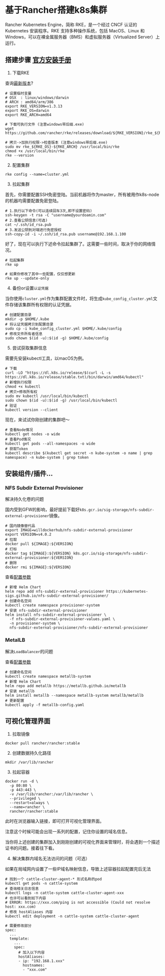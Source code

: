 # 基于Rancher搭建k8s集群

Rancher Kubernetes Engine，简称 RKE，是一个经过 CNCF 认证的 Kubernetes 安装程序。RKE 支持多种操作系统，包括 MacOS、Linux 和 Windows，可以在裸金属服务器（BMS）和虚拟服务器（Virtualized Server）上运行。


## 搭建步骤 [官方安装手册](https://docs.rancher.cn/docs/rke/installation/_index)

1. 下载RKE

查询[最新版本](https://github.com/rancher/rke/releases)?

```shell
# 设置临时变量
# OSX  : linux/windows/darwin
# ARCH : amd64/arm/386
export RKE_VERSION=v1.3.13
export RKE_OS=darwin
export RKE_ARCH=amd64

# 下载可执行文件 (注意windows带后缀.exe)
wget https://github.com/rancher/rke/releases/download/${RKE_VERSION}/rke_${RKE_OS}-${RKE_ARCH}

# 拷贝->加执行权限->检查版本 (注意windows带后缀.exe)
sudo mv rke_${RKE_OS}-${RKE_ARCH} /usr/local/bin/rke
chmod +x /usr/local/bin/rke
rke --version
```

2. 配置集群

```shell
rke config --name=cluster.yml
```

3. 拉起集群

首先，你需要配置SSH免密登陆。当前机器将作为master，所有被用作k8s-node的机器均需要配置免密登陆。

```shell
# 1.执行以下命令(可以连续回车3次,即不设置密码)
ssh-keygen -t rsa -C "username@yourdoamin.com"
# 2.查看公钥信息(可选)
cat ~/.ssh/id_rsa.pub
# 3.发送公钥到对端进行免密授权
ssh-copy-id -i ~/.ssh/id_rsa.pub username@192.168.1.100
```

好了，现在可以执行下述命令拉起集群了。这需要一些时间，取决于你的网络情况。

```shell
# 拉起集群
rke up

# 如果你修改了其中一些配置，仅仅想更新
rke up --update-only
```

4. 备份or设置`认证凭据`

当你使用`cluster.yml`作为集群配置文件时，将生成`kube_config_cluster.yml`文件存储该集群所有权限的认证凭据。

```shell
# 创建配置目录
mkdir -p $HOME/.kube
# 将认证凭据拷贝到配置目录
sudo cp -i kube_config_cluster.yml $HOME/.kube/config
# 修改文件所有者信息
sudo chown $(id -u):$(id -g) $HOME/.kube/config
```

5. 尝试获取集群信息

需要先安装kubectl工具，以macOS为例。

```shell
# 下载
curl -LO "https://dl.k8s.io/release/$(curl -L -s https://dl.k8s.io/release/stable.txt)/bin/darwin/amd64/kubectl"
# 新增执行权限
chmod +x kubectl
# 拷贝+修改所有权
sudo mv kubectl /usr/local/bin/kubectl
sudo chown $(id -u):$(id -g) /usr/local/bin/kubectl
# 验证
kubectl version --client
```

现在，来试试你刚创建的集群吧～

```shell
# 查看Node情况
kubectl get nodes -o wide
# 查看Pod情况
kubectl get pods --all-namespaces -o wide
# 获取Token
kubectl describe $(kubectl get secret -n kube-system -o name | grep namespace) -n kube-system | grep token
```


## 安装组件/插件...

### NFS Subdir External Provisioner

解决持久化卷的问题

国内受到GFW的影响，最好提前下载好`k8s.gcr.io/sig-storage/nfs-subdir-external-provisioner`镜像。

```shell
# 国内镜像替代品
export IMAGE=willdockerhub/nfs-subdir-external-provisioner
export VERSION=v4.0.2
# 拉取
docker pull ${IMAGE}:${VERSION}
# 打标
docker tag ${IMAGE}:${VERSION} k8s.gcr.io/sig-storage/nfs-subdir-external-provisioner:${VERSION}
# 删除
docker rmi ${IMAGE}:${VERSION}
```

查看[配置参数](nfs-subdir-external-provisioner-values.yaml)

```shell
# 新增 Helm Chart
helm repo add nfs-subdir-external-provisioner https://kubernetes-sigs.github.io/nfs-subdir-external-provisioner/
# 创建命名空间
kubectl create namespace provisioner-system
# 安装 nfs-subdir-external-provisioner
helm install nfs-subdir-external-provisioner \
  -f nfs-subdir-external-provisioner-values.yaml \
  -n provisioner-system \
  nfs-subdir-external-provisioner/nfs-subdir-external-provisioner
```

### MetalLB

解决`LoadBalancer`的问题

查看[配置参数](metallb-config.yaml)

```shell
# 创建命名空间
kubectl create namespace metallb-system
# 新增 Helm Chart
helm repo add metallb https://metallb.github.io/metallb
# 安装 metallb
helm install metallb --namespace metallb-system metallb/metallb
# 更新配置
kubectl apply -f metallb-config.yaml
```


## 可视化管理界面

1. 拉取镜像

```shell
docker pull rancher/rancher:stable
```

2. 创建数据持久化路径

```shell
mkdir /var/lib/rancher
```

3. 拉起容器

```shell
docker run -d \
  -p 80:80 \
  -p 443:443 \
  -v /var/lib/rancher:/var/lib/rancher \
  --privileged \
  --restart=always \
  --name=rancher \
  rancher/rancher:stable
```

此时在浏览器输入链接，即可打开可视化管理界面。

注意这个时候可能会出现一系列的配置，记住你设置的域名信息。

当你将上述创建的集群加入到刚刚创建的可视化界面来管理时，将会遇到一个描述证书的问题。接着往下看。

4. 解决集群内域名无法访问的问题（可选）

如果在局域网内设置了一些IP域名映射信息，导致上述容器拉起配置完后无法

```shell
# 找到一个 cattle-cluster-agent-* 形式名称的pod
kubectl get pods -n cattle-system
# 查询相关日志信息
kubectl logs -n cattle-system cattle-cluster-agent-xxx
# 也许可以看到如下内容
# ERROR: https://xxx.com/ping is not accessible (Could not resolve host: xxx.com)
# 修改 hostAliases 内容
kubectl edit deployment -n cattle-system cattle-cluster-agent

# 需要修改部分
spec:
  ...
  template:
    ...
    spec:
      # 加入以下内容
      hostAliases:
      - ip: "192.168.1.xxx"
        hostnames:
        - "xxx.com"
```
